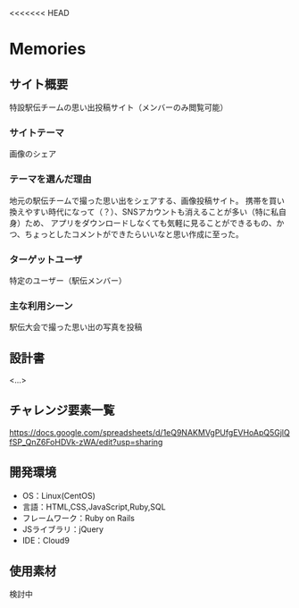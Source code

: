<<<<<<< HEAD
# Memories

## サイト概要
特設駅伝チームの思い出投稿サイト（メンバーのみ閲覧可能）

### サイトテーマ
画像のシェア

### テーマを選んだ理由
地元の駅伝チームで撮った思い出をシェアする、画像投稿サイト。
携帯を買い換えやすい時代になって（？）、SNSアカウントも消えることが多い（特に私自身）ため、
アプリをダウンロードしなくても気軽に見ることができるもの、かつ、ちょっとしたコメントができたらいいなと思い作成に至った。

### ターゲットユーザ
特定のユーザー（駅伝メンバー）

### 主な利用シーン
駅伝大会で撮った思い出の写真を投稿

## 設計書
<...>

## チャレンジ要素一覧
<https://docs.google.com/spreadsheets/d/1eQ9NAKMVgPUfgEVHoApQ5GjlQfSP_QnZ6FoHDVk-zWA/edit?usp=sharing>

## 開発環境
- OS：Linux(CentOS)
- 言語：HTML,CSS,JavaScript,Ruby,SQL
- フレームワーク：Ruby on Rails
- JSライブラリ：jQuery
- IDE：Cloud9

## 使用素材
検討中
